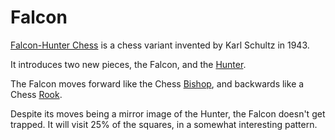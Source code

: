 # Falcon

[Falcon-Hunter Chess](#wiki:Falcon-hunter_chess) is a chess variant
invented by Karl Schultz in 1943.

It introduces two new pieces, the Falcon, and the [Hunter](hunter.html).

The Falcon moves forward like the Chess [Bishop](bishop.html),
and backwards like a Chess [Rook](rook.html).

Despite its moves being a mirror image of the Hunter, the Falcon
doesn't get trapped. It will visit 25% of the squares, in a 
somewhat interesting pattern.
